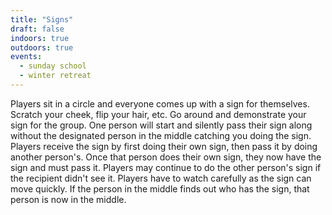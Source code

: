 ```yaml
---
title: "Signs"
draft: false
indoors: true
outdoors: true
events:
  - sunday school
  - winter retreat
---
```


Players sit in a circle and everyone comes up with a sign for themselves. Scratch your cheek, flip your hair, etc. Go around and demonstrate your sign for the group. One person will start and silently pass their sign along without the designated person in the middle catching you doing the sign. Players receive the sign by first doing their own sign, then pass it by doing another person's. Once that person does their own sign, they now have the sign and must pass it. Players may continue to do the other person's sign if the recipient didn't see it. Players have to watch carefully as the sign can move quickly. If the person in the middle finds out who has the sign, that person is now in the middle.
